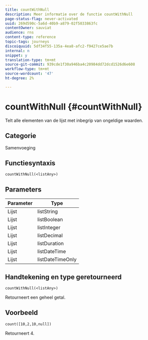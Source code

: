 ```yaml
---
title: countWithNull
description: Meer informatie over de functie countWithNull
page-status-flag: never-activated
uuid: 269d590c-5a6d-40b9-a879-02f5033863fc
contentOwner: sauviat
audience: rns
content-type: reference
topic-tags: journeys
discoiquuid: 5df34f55-135a-4ea8-afc2-f9427ce5ae7b
internal: n
snippet: y
translation-type: tm+mt
source-git-commit: 939cde1f30a946ba4c20984dd72dcd1526d6e608
workflow-type: tm+mt
source-wordcount: '47'
ht-degree: 2%

---
```



# countWithNull {#countWithNull}

Telt alle elementen van de lijst met inbegrip van ongeldige waarden.

## Categorie

Samenvoeging

## Functiesyntaxis

`countWithNull(<listAny>)`

## Parameters

| Parameter | Type |
|-----------|------------------|
| Lijst | listString |
| Lijst | listBoolean |
| Lijst | listInteger |
| Lijst | listDecimal |
| Lijst | listDuration |
| Lijst | listDateTime |
| Lijst | listDateTimeOnly |

## Handtekening en type geretourneerd

`countWithNull(<listAny>)`

Retourneert een geheel getal.

## Voorbeeld

`count([10,2,10,null])`

Retourneert 4.
